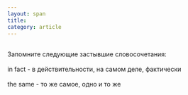```yaml
---
layout: span
title: 
category: article
---
```

<span class="rules"><br>Запомните следующие застывшие словосочетания:<br><br>
in  fact - в действительности, на самом деле, фактически <br><br>
the same - то же самое, одно и то же </span><br><br>
